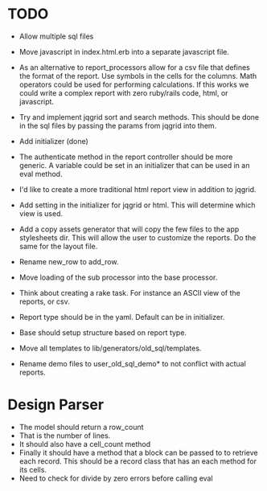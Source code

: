 # TODO

* Allow multiple sql files
* Move javascript in index.html.erb into a separate javascript file.
* As an alternative to report_processors allow for a csv file that defines the format of the report.
  Use symbols in the cells for the columns. Math operators could be used for performing calculations.
  If this works we could write a complex report with zero ruby/rails code, html, or javascript.   
* Try and implement jqgrid sort and search methods.
  This should be done in the sql files by passing the params from jqgrid into them.

* Add initializer (done)
* The authenticate method in the report controller should be more generic. A variable could be set 
  in an initializer that can be used in an eval method.
* I'd like to create a more traditional html report view in addition to jqgrid.
* Add setting in the initializer for jqgrid or html. This will determine which view is used.
* Add a copy assets generator that will copy the few files to the app stylesheets dir. This will 
  allow the user to customize the reports. Do the same for the layout file.
* Rename new_row to add_row.
* Move loading of the sub processor into the base processor.
* Think about creating a rake task. For instance an ASCII view of the reports, or csv.
* Report type should be in the yaml. Default can be in initializer.
* Base should setup structure based on report type.

* Move all templates to lib/generators/old_sql/templates.

* Rename demo files to user_old_sql_demo* to not conflict with actual reports. 

# Design Parser

* The model should return a row_count
* That is the number of lines. 
* It should also have a cell_count method
* Finally it should have a method that a block can be passed to to retrieve each record. This should 
  be a record class that has an each method for its cells.
* Need to check for divide by zero errors before calling eval

